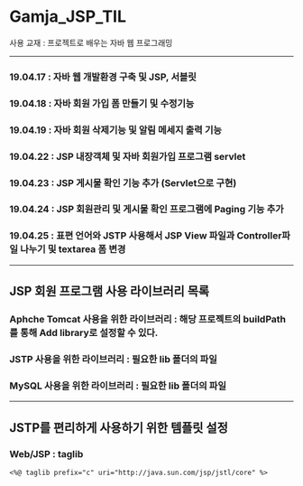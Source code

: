 # Gamja_JSP_TIL

사용 교재 : 프로젝트로 배우는 자바 웹 프로그래밍

---

### 19.04.17 : 자바 웹 개발환경 구축 및 JSP, 서블릿 
### 19.04.18 : 자바 회원 가입 폼 만들기 및 수정기능 
### 19.04.19 : 자바 회원 삭제기능 및 알림 메세지 출력 기능 
### 19.04.22 : JSP 내장객체 및 자바 회원가입 프로그램 servlet
### 19.04.23 : JSP 게시물 확인 기능 추가 (Servlet으로 구현)
### 19.04.24 : JSP 회원관리 및 게시물 확인 프로그램에 Paging 기능 추가
### 19.04.25 : 표편 언어와 JSTP 사용해서 JSP View 파일과 Controller파일 나누기 및 textarea 폼 변경

---

## JSP 회원 프로그램 사용 라이브러리 목록

### Aphche Tomcat 사용을 위한 라이브러리 :  해당 프로젝트의 buildPath를 통해 Add library로 설정할 수 있다.
### JSTP 사용을 위한 라이브러리 : 필요한 lib 폴더의 파일
### MySQL 사용을 위한 라이브러리 : 필요한 lib 폴더의 파일


---

## JSTP를 편리하게 사용하기 위한 템플릿 설정

### Web/JSP : taglib

```
<%@ taglib prefix="c" uri="http://java.sun.com/jsp/jstl/core" %>
```
